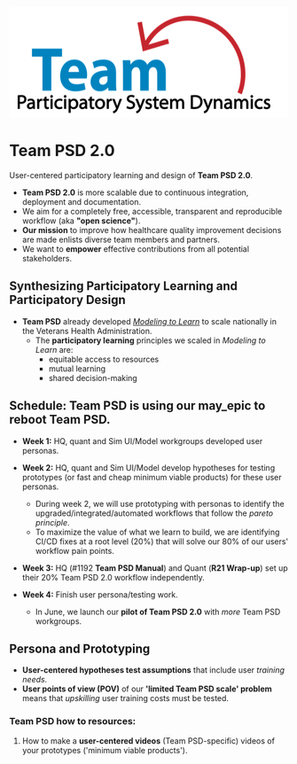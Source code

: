 <img src = "https://github.com/lzim/teampsd/blob/teampsd_style/teampsd_logo/team_psd_logo_sm.png"
     height = "200" width = "600">  

# Team PSD 2.0 

User-centered participatory learning and design of **Team PSD 2.0**.
- **Team PSD 2.0** is more scalable due to continuous integration, deployment and documentation.
- We aim for a completely free, accessible, transparent and reproducible workflow (aka **"open science"**).
- **Our mission** to improve how healthcare quality improvement decisions are made enlists diverse team members and partners.
- We want to **empower** effective contributions from all potential stakeholders.

## Synthesizing Participatory Learning and Participatory Design 

- **Team PSD** already developed [_Modeling to Learn_](https://mtl.how/) to scale nationally in the Veterans Health Administration.
  - The **participatory learning** principles we scaled in _Modeling to Learn_ are:
    - equitable access to resources
    - mutual learning
    - shared decision-making

## Schedule: Team PSD is using our **may_epic** to reboot Team PSD.
- **Week 1:** HQ, quant and Sim UI/Model workgroups developed user personas.
- **Week 2:** HQ, quant and Sim UI/Model develop hypotheses for testing prototypes (or fast and cheap minimum viable products) for these user personas. 
  - During week 2, we will use prototyping with personas to identify the upgraded/integrated/automated workflows that follow the _pareto principle_.
  - To maximize the value of what we learn to build, we are identifying CI/CD fixes at a root level (20%) that will solve our 80% of our users' workflow pain points.

- **Week 3:** HQ (#1192 **Team PSD Manual**) and Quant (**R21 Wrap-up**) set up their 20% Team PSD 2.0 workflow independently.
- **Week 4:** Finish user persona/testing work.
  - In June, we launch our **pilot of Team PSD 2.0** with _more_ Team PSD workgroups.

## Persona and Prototyping 

- **User-centered hypotheses test assumptions** that include user _training needs._
- **User points of view (POV)** of our **'limited Team PSD scale' problem** means that _upskilling_ user training costs must be tested.

### Team PSD how to resources:

1. How to make a **user-centered videos** (Team PSD-specific) videos of your prototypes ('minimum viable products').


